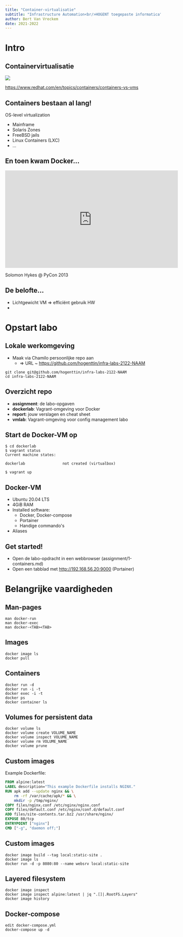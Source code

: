 ```yaml
---
title: "Container-virtualisatie"
subtitle: "Infrastructure Automation<br/>HOGENT toegepaste informatica"
author: Bert Van Vreckem
date: 2021-2022
---
```


# Intro

## Containervirtualisatie

![](https://www.redhat.com/cms/managed-files/styles/wysiwyg_full_width/s3/virtualization-vs-containers_transparent.png?itok=q-E2I2-L)

<https://www.redhat.com/en/topics/containers/containers-vs-vms>

## Containers bestaan al lang!

OS-level virtualization

- Mainframe
- Solaris Zones
- FreeBSD jails
- Linux Containers (LXC)
- ...

## En toen kwam Docker...

<iframe width="560" height="315" src="https://www.youtube.com/embed/wW9CAH9nSLs" title="The future of Linux Containers" frameborder="0" allow="accelerometer; autoplay; clipboard-write; encrypted-media; gyroscope; picture-in-picture" allowfullscreen></iframe>

Solomon Hykes @ PyCon 2013

## De belofte...

- Lichtgewicht VM => efficiënt gebruik HW
- 

# Opstart labo

## Lokale werkomgeving

- Maak via Chamilo persoonlijke repo aan
    - => URL ~ https://github.com/hogenttin/infra-labs-2122-NAAM

```console
git clone git@github.com/hogenttin/infra-labs-2122-NAAM
cd infra-labs-2122-NAAM
```

## Overzicht repo

- **assignment**: de labo-opgaven
- **dockerlab**: Vagrant-omgeving voor Docker
- **report**: jouw verslagen en cheat sheet
- **vmlab**: Vagrant-omgeving voor config management labo

## Start de Docker-VM op

```console
$ cd dockerlab
$ vagrant status
Current machine states:

dockerlab                 not created (virtualbox)

$ vagrant up
```

## Docker-VM

- Ubuntu 20.04 LTS
- 4GiB RAM
- Installed software:
    - Docker, Docker-compose
    - Portainer
    - Handige commando's
- Aliases

## Get started!

- Open de labo-opdracht in een webbrowser (assignment/1-containers.md)
- Open een tabblad met <http://192.168.56.20:9000> (Portainer)

# Belangrijke vaardigheden

## Man-pages

```console
man docker-run
man docker-exec
man docker-<TAB><TAB>
```

## Images

```console
docker image ls
docker pull
```

## Containers

```console
docker run -d
docker run -i -t
docker exec -i -t
docker ps
docker container ls
```

## Volumes for persistent data

```console
docker volume ls
docker volume create VOLUME_NAME
docker volume inspect VOLUME_NAME
docker volume rm VOLUME_NAME
docker volume prune
```

## Custom images

Example Dockerfile:

```Dockerfile
FROM alpine:latest
LABEL description="This example Dockerfile installs NGINX."
RUN apk add --update nginx && \
    rm -rf /var/cache/apk/* && \
    mkdir -p /tmp/nginx/
COPY files/nginx.conf /etc/nginx/nginx.conf
COPY files/default.conf /etc/nginx/conf.d/default.conf
ADD files/site-contents.tar.bz2 /usr/share/nginx/
EXPOSE 80/tcp
ENTRYPOINT ["nginx"]
CMD ["-g", "daemon off;"]
```

## Custom images

```console
docker image build --tag local:static-site .
docker image ls
docker run -d -p 8080:80 --name websrv local:static-site
```

## Layered filesystem

```console
docker image inspect
docker image inspect alpine:latest | jq ".[]|.RootFS.Layers"
docker image history
```

## Docker-compose

```console
edit docker-compose.yml
docker-compose up -d
```
